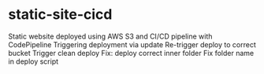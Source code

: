 # static-site-cicd
Static website deployed using AWS S3 and CI/CD pipeline with CodePipeline
Triggering deployment via update
Re-trigger deploy to correct bucket
Trigger clean deploy
Fix: deploy correct inner folder
Fix folder name in deploy script
